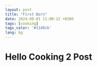 ```yaml
---
layout: post
title: "First Born"
date: 2024-09-01 11:00:12 +0300
tags: [cooking]
tags_color: '#1149cb'
lang: bg
---
```

# Hello Cooking 2 Post 
